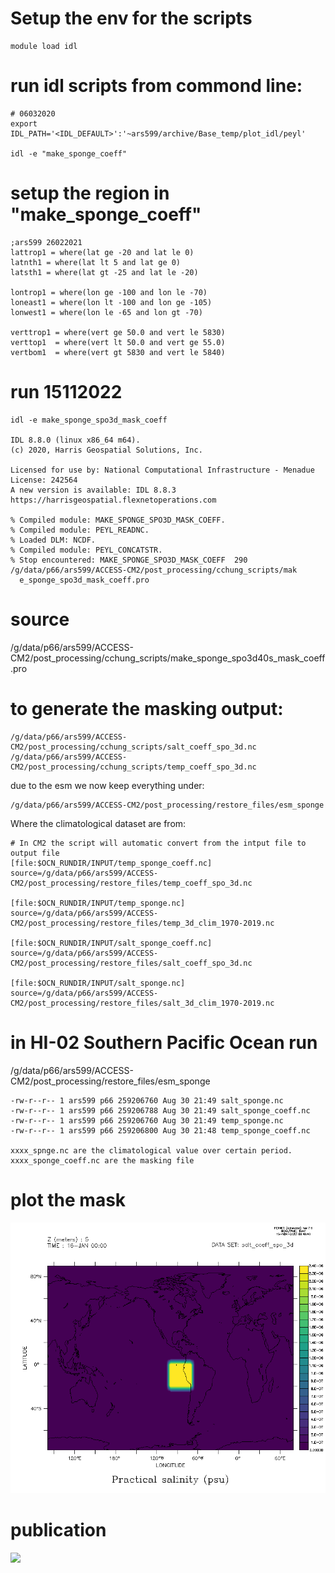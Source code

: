 # Setup the env for the scripts
```
module load idl
```
# run idl scripts from commond line:
```
# 06032020 
export IDL_PATH='<IDL_DEFAULT>':'~ars599/archive/Base_temp/plot_idl/peyl'

idl -e "make_sponge_coeff"
```
# setup the region in "make_sponge_coeff"
```
;ars599 26022021
lattrop1 = where(lat ge -20 and lat le 0)
latnth1 = where(lat lt 5 and lat ge 0)
latsth1 = where(lat gt -25 and lat le -20)

lontrop1 = where(lon ge -100 and lon le -70)
loneast1 = where(lon lt -100 and lon ge -105)
lonwest1 = where(lon le -65 and lon gt -70)

verttrop1 = where(vert ge 50.0 and vert le 5830)
verttop1  = where(vert lt 50.0 and vert ge 55.0)
vertbom1  = where(vert gt 5830 and vert le 5840)
```

# run 15112022
```
idl -e make_sponge_spo3d_mask_coeff

IDL 8.8.0 (linux x86_64 m64).
(c) 2020, Harris Geospatial Solutions, Inc.

Licensed for use by: National Computational Infrastructure - Menadue
License: 242564
A new version is available: IDL 8.8.3
https://harrisgeospatial.flexnetoperations.com

% Compiled module: MAKE_SPONGE_SPO3D_MASK_COEFF.
% Compiled module: PEYL_READNC.
% Loaded DLM: NCDF.
% Compiled module: PEYL_CONCATSTR.
% Stop encountered: MAKE_SPONGE_SPO3D_MASK_COEFF  290 /g/data/p66/ars599/ACCESS-CM2/post_processing/cchung_scripts/mak
  e_sponge_spo3d_mask_coeff.pro
```
# source
/g/data/p66/ars599/ACCESS-CM2/post_processing/cchung_scripts/make_sponge_spo3d40s_mask_coeff.pro

# to generate the masking output:
```
/g/data/p66/ars599/ACCESS-CM2/post_processing/cchung_scripts/salt_coeff_spo_3d.nc
/g/data/p66/ars599/ACCESS-CM2/post_processing/cchung_scripts/temp_coeff_spo_3d.nc
```
due to the esm we now keep everything under:

```
/g/data/p66/ars599/ACCESS-CM2/post_processing/restore_files/esm_sponge
```

Where the climatological dataset are from:
```
# In CM2 the script will automatic convert from the intput file to output file
[file:$OCN_RUNDIR/INPUT/temp_sponge_coeff.nc]
source=/g/data/p66/ars599/ACCESS-CM2/post_processing/restore_files/temp_coeff_spo_3d.nc

[file:$OCN_RUNDIR/INPUT/temp_sponge.nc]
source=/g/data/p66/ars599/ACCESS-CM2/post_processing/restore_files/temp_3d_clim_1970-2019.nc

[file:$OCN_RUNDIR/INPUT/salt_sponge_coeff.nc]
source=/g/data/p66/ars599/ACCESS-CM2/post_processing/restore_files/salt_coeff_spo_3d.nc

[file:$OCN_RUNDIR/INPUT/salt_sponge.nc]
source=/g/data/p66/ars599/ACCESS-CM2/post_processing/restore_files/salt_3d_clim_1970-2019.nc
```


# in HI-02 Southern Pacific Ocean run
/g/data/p66/ars599/ACCESS-CM2/post_processing/restore_files/esm_sponge

```
-rw-r--r-- 1 ars599 p66 259206760 Aug 30 21:49 salt_sponge.nc
-rw-r--r-- 1 ars599 p66 259206788 Aug 30 21:49 salt_sponge_coeff.nc
-rw-r--r-- 1 ars599 p66 259206760 Aug 30 21:49 temp_sponge.nc
-rw-r--r-- 1 ars599 p66 259206800 Aug 30 21:48 temp_sponge_coeff.nc

xxxx_spnge.nc are the climatological value over certain period.
xxxx_sponge_coeff.nc are the masking file
```

# plot the mask
![](https://github.com/ars599/S_Pacific_Clamping_Christine/blob/main/mask_coeff_spo.gif)

# publication
![](https://github.com/ars599/S_Pacific_Clamping_Christine/blob/main/paper.gif)

